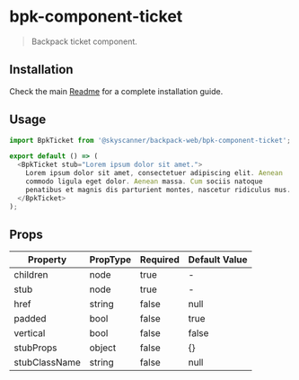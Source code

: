 # bpk-component-ticket

> Backpack ticket component.

## Installation

Check the main [Readme](https://github.com/skyscanner/backpack#usage) for a complete installation guide.

## Usage

```js
import BpkTicket from '@skyscanner/backpack-web/bpk-component-ticket';

export default () => (
  <BpkTicket stub="Lorem ipsum dolor sit amet.">
    Lorem ipsum dolor sit amet, consectetuer adipiscing elit. Aenean
    commodo ligula eget dolor. Aenean massa. Cum sociis natoque
    penatibus et magnis dis parturient montes, nascetur ridiculus mus.
  </BpkTicket>
);
```

## Props

| Property      | PropType | Required | Default Value |
| ------------- | -------- | -------- | ------------- |
| children      | node     | true     | -             |
| stub          | node     | true     | -             |
| href          | string   | false    | null          |
| padded        | bool     | false    | true          |
| vertical      | bool     | false    | false         |
| stubProps     | object   | false    | {}            |
| stubClassName | string   | false    | null          |


